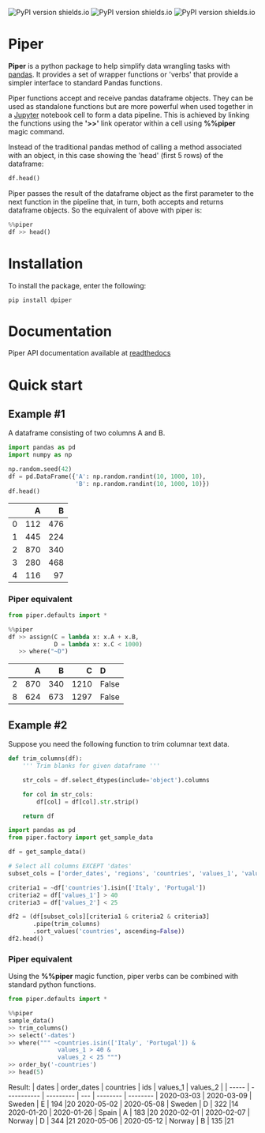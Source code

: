 ![PyPI version shields.io](https://img.shields.io/pypi/v/dpiper)
![PyPI version shields.io](https://img.shields.io/pypi/pyversions/dpiper)
![PyPI version shields.io](https://img.shields.io/pypi/l/dpiper)

# Piper

__Piper__ is a python package to help simplify data wrangling tasks with
[pandas](https://pandas.pydata.org/). It provides a set of wrapper functions or
'verbs' that provide a simpler interface to standard Pandas functions.

Piper functions accept and receive pandas dataframe objects. They can be used as
standalone functions but are more powerful when used together in a
[Jupyter](https://jupyter.org/) notebook cell to form a data pipeline. This is
achieved by linking the functions using the __'>>'__ link operator within a cell
using __%%piper__ magic command.

Instead of the traditional pandas method of calling a method associated with
an object, in this case showing the 'head' (first 5 rows) of the dataframe:

```python
df.head()
```

Piper passes the result of the dataframe object as the first parameter to the
next function in the pipeline that, in turn, both accepts and returns dataframe
objects. So the equivalent of above with piper is:

```python
%%piper
df >> head()
```

# Installation
To install the package, enter the following:

```unix
pip install dpiper
```

# Documentation
Piper API documentation available at [readthedocs](https://dpiper.readthedocs.io/en/latest/)

# Quick start

## __Example #1__

A dataframe consisting of two columns A and B.

```python
import pandas as pd
import numpy as np

np.random.seed(42)
df = pd.DataFrame({'A': np.random.randint(10, 1000, 10),
                   'B': np.random.randint(10, 1000, 10)})
df.head()
```

|    |   A |   B |
|---:|----:|----:|
|  0 | 112 | 476 |
|  1 | 445 | 224 |
|  2 | 870 | 340 |
|  3 | 280 | 468 |
|  4 | 116 |  97 |

### __Piper equivalent__

```python
from piper.defaults import *
```
```python
%%piper
df >> assign(C = lambda x: x.A + x.B,
             D = lambda x: x.C < 1000)
   >> where("~D")
```

|    |   A |   B |    C | D     |
|---:|----:|----:|-----:|:------|
|  2 | 870 | 340 | 1210 | False |
|  8 | 624 | 673 | 1297 | False |

## __Example #2__
Suppose you need the following function to trim columnar text data.

```python
def trim_columns(df):
    ''' Trim blanks for given dataframe '''

    str_cols = df.select_dtypes(include='object').columns

    for col in str_cols:
        df[col] = df[col].str.strip()

    return df

import pandas as pd
from piper.factory import get_sample_data

df = get_sample_data()

# Select all columns EXCEPT 'dates'
subset_cols = ['order_dates', 'regions', 'countries', 'values_1', 'values_2']

criteria1 = ~df['countries'].isin(['Italy', 'Portugal'])
criteria2 = df['values_1'] > 40
criteria3 = df['values_2'] < 25

df2 = (df[subset_cols][criteria1 & criteria2 & criteria3]
       .pipe(trim_columns)
       .sort_values('countries', ascending=False))
df2.head()
```

### __Piper equivalent__

Using the __%%piper__ magic function, piper verbs can be combined with standard python functions.

```python
from piper.defaults import *
```

```python
%%piper
sample_data()
>> trim_columns()
>> select('-dates')
>> where(""" ~countries.isin(['Italy', 'Portugal']) &
              values_1 > 40 &
              values_2 < 25 """)
>> order_by('-countries')
>> head(5)
```

Result:
| dates | order_dates | countries | ids | values_1 | values_2 |
| ----- | ----------- | --------- | --- | -------- | -------- |
2020-03-03 | 2020-03-09 | Sweden | E |	194  |20
2020-05-02 | 2020-05-08 | Sweden | D |	322  |14
2020-01-20 | 2020-01-26 | Spain  | A |  183  |20
2020-02-01 | 2020-02-07 | Norway | D |	344  |21
2020-05-06 | 2020-05-12 | Norway | B |	135  |21